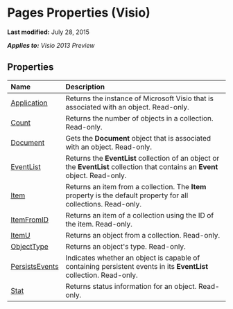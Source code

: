 
# Pages Properties (Visio)

 **Last modified:** July 28, 2015

 _**Applies to:** Visio 2013 Preview_

## Properties



|**Name**|**Description**|
|:-----|:-----|
| [Application](f3f8fdf7-8ca2-aa43-a0eb-3fd5151ad8da.md)|Returns the instance of Microsoft Visio that is associated with an object. Read-only.|
| [Count](1e240cc4-07f3-ceb1-7eb3-7a6d5071f630.md)|Returns the number of objects in a collection. Read-only.|
| [Document](d2825f21-f4ba-05d6-62b8-646e8c4be43e.md)|Gets the  **Document** object that is associated with an object. Read-only.|
| [EventList](2baa8080-d099-c2c0-86f6-040c8edd82c0.md)|Returns the  **EventList** collection of an object or the **EventList** collection that contains an **Event** object. Read-only.|
| [Item](c52ace02-486f-d50b-caf5-109b78008d77.md)|Returns an item from a collection. The  **Item** property is the default property for all collections. Read-only.|
| [ItemFromID](0355a186-b7bf-51e5-bb2c-433417cf2d33.md)|Returns an item of a collection using the ID of the item. Read-only.|
| [ItemU](cb5af44e-b8de-229d-b7da-d6377f68c494.md)|Returns an object from a collection. Read-only.|
| [ObjectType](b36f235d-2c04-8d11-e50a-59c245c2fc0b.md)|Returns an object's type. Read-only.|
| [PersistsEvents](fb239aaf-ff62-8231-dd47-4fe8b70b3062.md)|Indicates whether an object is capable of containing persistent events in its  **EventList** collection. Read-only.|
| [Stat](429cc898-4daf-e269-4e10-ac808f429d62.md)|Returns status information for an object. Read-only.|

